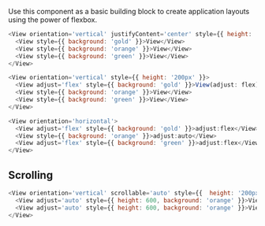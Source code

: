 Use this component as a basic building block to create application layouts using the power of flexbox.

```javascript
<View orientation='vertical' justifyContent='center' style={{ height: '200px' }}>
  <View style={{ background: 'gold' }}>View</View>
  <View style={{ background: 'orange' }}>View</View>
  <View style={{ background: 'green' }}>View</View>
</View>
```

```javascript
<View orientation='vertical' style={{ height: '200px' }}>
  <View adjust='flex' style={{ background: 'gold' }}>View(adjust: flex)</View>
  <View style={{ background: 'orange' }}>View</View>
  <View style={{ background: 'green' }}>View</View>
</View>
```

```javascript
<View orientation='horizontal'>
  <View adjust='flex' style={{ background: 'gold' }}>adjust:flex</View>
  <View style={{ background: 'orange' }}>adjust:auto</View>
  <View adjust='flex' style={{ background: 'green' }}>adjust:flex</View>
</View>
```

## Scrolling

```javascript
<View orientation='vertical' scrollable='auto' style={{  height: '200px'  }}>
  <View adjust='auto' style={{ height: 600, background: 'orange' }}>View</View>
  <View adjust='auto' style={{ height: 600, background: 'orange' }}>View</View>
</View>
```
